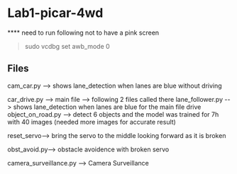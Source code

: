 # Lab1-picar-4wd
**** need to run following not to have a pink screen

>sudo vcdbg set awb_mode 0 

Files
-------------------------------------------
cam_car.py --> shows lane_detection when lanes are blue without driving

car_drive.py --> main file --> following 2 files called there
lane_follower.py --> shows lane_detection when lanes are blue for the main file drive
object_on_road.py --> detect 6 objects and the model was trained for 7h with 40 images
(needed more images for accurate result)


reset_servo--> bring the servo to the middle looking forward as it is broken

obst_avoid.py--> obstacle avoidence with broken servo

camera_surveillance.py --> Camera Surveillance
